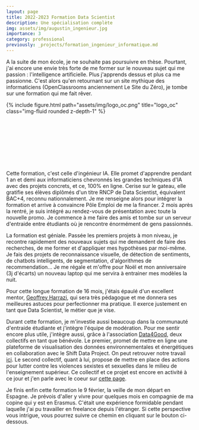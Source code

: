 ```yaml
---
layout: page
title: 2022-2023 Formation Data Scientist
description: Une spécialisation complète
img: assets/img/augustin_ingenieur.jpg
importance: 3
category: professional
previously: _projects/formation_ingenieur_informatique.md
---
```


<!-- TODO :
- Manque la page Basta
- Manque la page Freelance -->

A la suite de mon école, je ne souhaite pas poursuivre en thèse. Pourtant, j'ai encore une envie très forte de me former sur le nouveau sujet qui me passion : l'intelligence artificielle.
Plus j'apprends dessus et plus ca me passionne. C'est alors qu'en retournant sur un site mythique des informaticiens (OpenClassrooms anciennement Le Site du Zéro), je tombe sur une formation qui me fait rêver.

<div class="row justify-content-sm-center" style="margin-bottom:150px">
    <div class="col-sm-8 mt-3 mt-md-0">
    {% include figure.html path="assets/img/logo_oc.png" title="logo_oc" class="img-fluid rounded z-depth-1" %}
    </div>
</div>

Cette formation, c'est celle d'ingénieur IA. Elle promet d'apprendre pendant 1 an et demi aux informaticiens chevronnés les grandes techniques d'IA avec des projets concrets, et ce, 100% en ligne. Cerise sur le gateau, elle gratifie ses élèves diplômés d'un titre RNCP de Data Scientist, équivalent BAC+4, reconnu nationnalement. Je me renseigne alors pour intégrer la formation et arrive à convaincre Pôle Emploi de me la financer.
2 mois après la rentré, je suis intégré au rendez-vous de présentation avec toute la nouvelle promo. Je commence à me faire des amis et tombe sur un serveur d'entraide entre étudiants où je rencontre énormément de gens passionnés.

La formation est géniale. Passée les premiers projets à mon niveau, je recontre rapidement des nouveaux sujets qui me demandent de faire des recherches, de me former et d'appliquer mes hypothèses par moi-même. Je fais des projets de reconnaissance visuelle, de détection de sentiments, de chatbots intelligents, de segmentation, d'algorithmes de recommendation... Je me régale et m'offre pour Noël et mon anniversaire (3j d'écarts) un nouveau laptop qui me servira à entrainer mes modèles la nuit.

Pour cette longue formation de 16 mois, j'étais épaulé d'un excellent mentor, [Geoffrey Harrazi](https://www.linkedin.com/in/geoffrey-harrazi9/), qui sera très pédagogue et me donnera ses meilleures astuces pour perfectionner ma pratique. Il exerce justement en tant que Data Scientist, le métier que je vise.

Durant cette formation, je m'investie aussi beaucoup dans la communauté d'entraide étudiante et j'intègre l'équipe de modération. Pour me sentir encore plus utile, j'intègre aussi, grâce à l'association [Data4Good](https://dataforgood.fr/), deux collectifs en tant que bénévole. Le premier, promet de mettre en ligne une plateforme de visualisation des données environnementales et énergétiques en collaboration avec le Shift Data Project. On peut retrouver notre travail [ici](https://theshiftdataportal.org/). Le second collectif, quant à lui, propose de mettre en place des actions pour lutter contre les violences sexistes et sexuelles dans le milieu de l'enseignement supérieur. Ce collectif et ce projet est encore en activité à ce jour et j'en parle avec le coeur sur <a href="" title="page_non_existante">cette page</a>.

Je finis enfin cette formation le 9 février, la veille de mon départ en Espagne. Je prévois d'aller y vivre pour quelques mois en compagnie de ma copine qui y est en Erasmus. C'était une expérience formidable pendant laquelle j'ai pu travailler en freelance depuis l'étranger. Si cette perspective vous intrigue, vous pourrez suivre ce chemin en cliquant sur le bouton ci-dessous.